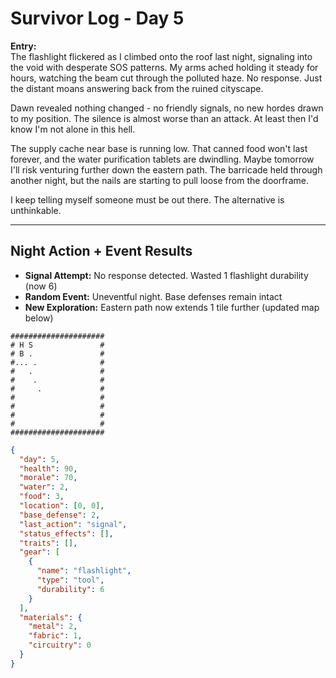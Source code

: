 # Survivor Log - Day 5

**Entry:**  
The flashlight flickered as I climbed onto the roof last night, signaling into the void with desperate SOS patterns. My arms ached holding it steady for hours, watching the beam cut through the polluted haze. No response. Just the distant moans answering back from the ruined cityscape.  

Dawn revealed nothing changed - no friendly signals, no new hordes drawn to my position. The silence is almost worse than an attack. At least then I'd know I'm not alone in this hell.  

The supply cache near base is running low. That canned food won't last forever, and the water purification tablets are dwindling. Maybe tomorrow I'll risk venturing further down the eastern path. The barricade held through another night, but the nails are starting to pull loose from the doorframe.  

I keep telling myself someone must be out there. The alternative is unthinkable.  

---

## Night Action + Event Results  
- **Signal Attempt:** No response detected. Wasted 1 flashlight durability (now 6)  
- **Random Event:** Uneventful night. Base defenses remain intact  
- **New Exploration:** Eastern path now extends 1 tile further (updated map below)  

```
#####################
# H S               #
# B .               #
#... .              #
#   .               #
#    .              #
#     .             #
#                   #
#                   #
#                   #
#                   #
#####################
```

```json
{
  "day": 5,
  "health": 90,
  "morale": 70,
  "water": 2,
  "food": 3,
  "location": [0, 0],
  "base_defense": 2,
  "last_action": "signal",
  "status_effects": [],
  "traits": [],
  "gear": [
    {
      "name": "flashlight",
      "type": "tool",
      "durability": 6
    }
  ],
  "materials": {
    "metal": 2,
    "fabric": 1,
    "circuitry": 0
  }
}
```